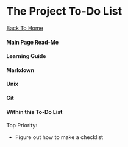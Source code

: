The Project To-Do List
======================

[Back To Home](../README.md)

#### Main Page Read-Me

#### Learning Guide

#### Markdown

#### Unix

#### Git

#### Within this To-Do List
Top Priority:
- Figure out how to make a checklist